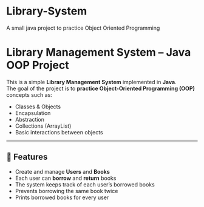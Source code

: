 # Library-System
A small java project to practice Object Oriented Programming

# Library Management System – Java OOP Project

This is a simple **Library Management System** implemented in **Java**.  
The goal of the project is to **practice Object-Oriented Programming (OOP)** concepts such as:
- Classes & Objects
- Encapsulation
- Abstraction
- Collections (ArrayList)
- Basic interactions between objects

---

## 🧩 Features
- Create and manage **Users** and **Books**
- Each user can **borrow** and **return** books
- The system keeps track of each user’s borrowed books
- Prevents borrowing the same book twice
- Prints borrowed books for every user
